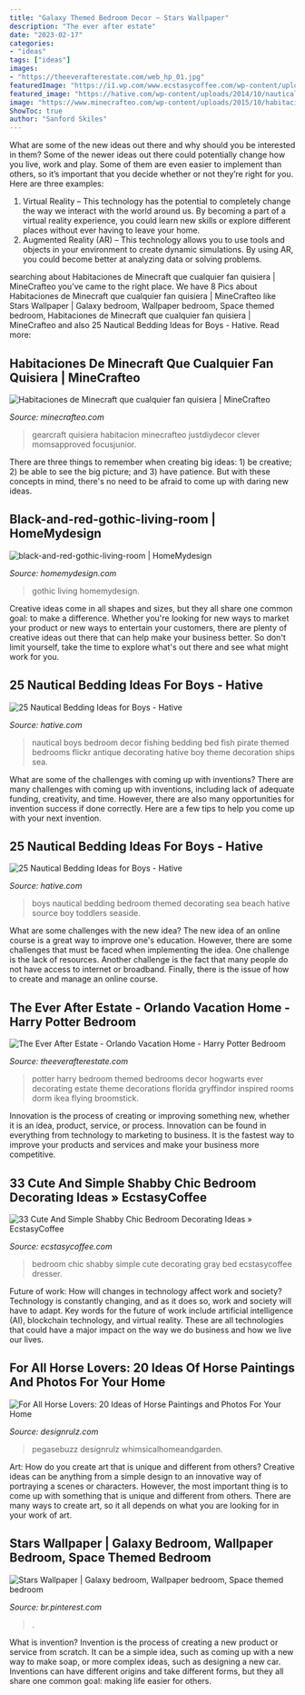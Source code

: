 ```yaml
---
title: "Galaxy Themed Bedroom Decor ~ Stars Wallpaper"
description: "The ever after estate"
date: "2023-02-17"
categories:
- "ideas"
tags: ["ideas"]
images:
- "https://theeverafterestate.com/web_hp_01.jpg"
featuredImage: "https://i1.wp.com/www.ecstasycoffee.com/wp-content/uploads/2016/08/Vintage-Gray-Bedroom-With-Wrought-Iron-Bed-And-Wood-Dresser.jpg?resize=600%2C855"
featured_image: "https://hative.com/wp-content/uploads/2014/10/nautical-bedding-ideas/21-nautical-bedding-ideas-for-boys.jpg"
image: "https://www.minecrafteo.com/wp-content/uploads/2015/10/habitacion-decorada-minecraft-2.jpg"
ShowToc: true
author: "Sanford Skiles"
---
```



What are some of the new ideas out there and why should you be interested in them?
Some of the newer ideas out there could potentially change how you live, work and play. Some of them are even easier to implement than others, so it’s important that you decide whether or not they’re right for you. Here are three examples: 
1) Virtual Reality – This technology has the potential to completely change the way we interact with the world around us. By becoming a part of a virtual reality experience, you could learn new skills or explore different places without ever having to leave your home. 
2) Augmented Reality (AR) – This technology allows you to use tools and objects in your environment to create dynamic simulations. By using AR, you could become better at analyzing data or solving problems.

	

		
searching about Habitaciones de Minecraft que cualquier fan quisiera | MineCrafteo you've came to the right place. We have 8 Pics about Habitaciones de Minecraft que cualquier fan quisiera | MineCrafteo like Stars Wallpaper | Galaxy bedroom, Wallpaper bedroom, Space themed bedroom, Habitaciones de Minecraft que cualquier fan quisiera | MineCrafteo and also 25 Nautical Bedding Ideas for Boys - Hative. Read more:
		
    
## Habitaciones De Minecraft Que Cualquier Fan Quisiera | MineCrafteo

<img loading=lazy src="https://www.minecrafteo.com/wp-content/uploads/2015/10/habitacion-decorada-minecraft-2.jpg" onerror="this.onerror=null;this.src='https://tse1.mm.bing.net/th?id=OIP.NxGsHvFV2aNl9F0fQk58sgHaE7&amp;pid=15.1';" alt="Habitaciones de Minecraft que cualquier fan quisiera | MineCrafteo">

_Source: minecrafteo.com_

>gearcraft quisiera habitacion minecrafteo justdiydecor clever momsapproved focusjunior. 

	

There are three things to remember when creating big ideas: 1) be creative; 2) be able to see the big picture; and 3) have patience. But with these concepts in mind, there's no need to be afraid to come up with daring new ideas.

    
## Black-and-red-gothic-living-room | HomeMydesign

<img loading=lazy src="https://homemydesign.com/wp-content/uploads/2015/11/black-and-red-gothic-living-room.jpg" onerror="this.onerror=null;this.src='https://tse1.mm.bing.net/th?id=OIP.56dcbNPT6YIBoCWIkxO7UQHaHS&amp;pid=15.1';" alt="black-and-red-gothic-living-room | HomeMydesign">

_Source: homemydesign.com_

>gothic living homemydesign. 

	

Creative ideas come in all shapes and sizes, but they all share one common goal: to make a difference. Whether you're looking for new ways to market your product or new ways to entertain your customers, there are plenty of creative ideas out there that can help make your business better. So don't limit yourself, take the time to explore what's out there and see what might work for you.

    
## 25 Nautical Bedding Ideas For Boys - Hative

<img loading=lazy src="https://hative.com/wp-content/uploads/2014/10/nautical-bedding-ideas/21-nautical-bedding-ideas-for-boys.jpg" onerror="this.onerror=null;this.src='https://tse3.mm.bing.net/th?id=OIP.IkFc2uMTMTN8dnnRAOOeJAAAAA&amp;pid=15.1';" alt="25 Nautical Bedding Ideas for Boys - Hative">

_Source: hative.com_

>nautical boys bedroom decor fishing bedding bed fish pirate themed bedrooms flickr antique decorating hative boy theme decoration ships sea. 

	

What are some of the challenges with coming up with inventions?
There are many challenges with coming up with inventions, including lack of adequate funding, creativity, and time. However, there are also many opportunities for invention success if done correctly. Here are a few tips to help you come up with your next invention.

    
## 25 Nautical Bedding Ideas For Boys - Hative

<img loading=lazy src="https://hative.com/wp-content/uploads/2014/10/nautical-bedding-ideas/11-nautical-bedding-ideas-for-boys.jpg" onerror="this.onerror=null;this.src='https://tse4.mm.bing.net/th?id=OIP.ayFmTou8Oi48Mi3qIfw1sQHaJ3&amp;pid=15.1';" alt="25 Nautical Bedding Ideas for Boys - Hative">

_Source: hative.com_

>boys nautical bedding bedroom themed decorating sea beach hative source boy toddlers seaside. 

	

What are some challenges with the new idea?
The new idea of an online course is a great way to improve one's education. However, there are some challenges that must be faced when implementing the idea. One challenge is the lack of resources. Another challenge is the fact that many people do not have access to internet or broadband. Finally, there is the issue of how to create and manage an online course.

    
## The Ever After Estate - Orlando Vacation Home - Harry Potter Bedroom

<img loading=lazy src="https://theeverafterestate.com/web_hp_01.jpg" onerror="this.onerror=null;this.src='https://tse3.mm.bing.net/th?id=OIP.MmY7MPhb7RkYwa2WlojnHgHaE8&amp;pid=15.1';" alt="The Ever After Estate - Orlando Vacation Home - Harry Potter Bedroom">

_Source: theeverafterestate.com_

>potter harry bedroom themed bedrooms decor hogwarts ever decorating estate theme decorations florida gryffindor inspired rooms dorm ikea flying broomstick. 

	

Innovation is the process of creating or improving something new, whether it is an idea, product, service, or process. Innovation can be found in everything from technology to marketing to business. It is the fastest way to improve your products and services and make your business more competitive.

    
## 33 Cute And Simple Shabby Chic Bedroom Decorating Ideas » EcstasyCoffee

<img loading=lazy src="https://i1.wp.com/www.ecstasycoffee.com/wp-content/uploads/2016/08/Vintage-Gray-Bedroom-With-Wrought-Iron-Bed-And-Wood-Dresser.jpg?resize=600%2C855" onerror="this.onerror=null;this.src='https://tse3.mm.bing.net/th?id=OIP.Jr1yMNzzYjUWquEB3GPBjwHaKj&amp;pid=15.1';" alt="33 Cute And Simple Shabby Chic Bedroom Decorating Ideas » EcstasyCoffee">

_Source: ecstasycoffee.com_

>bedroom chic shabby simple cute decorating gray bed ecstasycoffee dresser. 

	

Future of work: How will changes in technology affect work and society?
Technology is constantly changing, and as it does so, work and society will have to adapt. Key words for the future of work include artificial intelligence (AI), blockchain technology, and virtual reality. These are all technologies that could have a major impact on the way we do business and how we live our lives.

    
## For All Horse Lovers: 20 Ideas Of Horse Paintings And Photos For Your Home

<img loading=lazy src="https://cdn.designrulz.com/wp-content/uploads/2015/11/horse-designrulz-bedroom-3.jpg" onerror="this.onerror=null;this.src='https://tse2.mm.bing.net/th?id=OIP.wqmuNwIpCO-gLHf51ZIIewHaKC&amp;pid=15.1';" alt="For All Horse Lovers: 20 Ideas of Horse Paintings and Photos For Your Home">

_Source: designrulz.com_

>pegasebuzz designrulz whimsicalhomeandgarden. 

	

Art: How do you create art that is unique and different from others?
Creative ideas can be anything from a simple design to an innovative way of portraying a scenes or characters. However, the most important thing is to come up with something that is unique and different from others. There are many ways to create art, so it all depends on what you are looking for in your work of art.

    
## Stars Wallpaper | Galaxy Bedroom, Wallpaper Bedroom, Space Themed Bedroom

<img loading=lazy src="https://i.pinimg.com/736x/a4/d7/91/a4d7912584a847dd1206d102d5a3b5ac--wallpaper-designs-photo-wallpaper.jpg" onerror="this.onerror=null;this.src='https://tse2.mm.bing.net/th?id=OIP.2GpYhoMAyggzSCNR56H3BgHaLF&amp;pid=15.1';" alt="Stars Wallpaper | Galaxy bedroom, Wallpaper bedroom, Space themed bedroom">

_Source: br.pinterest.com_

>. 

	

What is invention?
Invention is the process of creating a new product or service from scratch. It can be a simple idea, such as coming up with a new way to make soap, or more complex ideas, such as designing a new car. Inventions can have different origins and take different forms, but they all share one common goal: making life easier for others.

